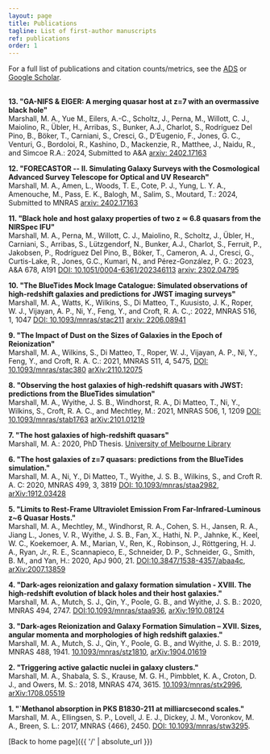 ```yaml
---
layout: page
title: Publications
tagline: List of first-author manuscripts
ref: publications
order: 1
---
```


For a full list of publications and citation counts/metrics, see the [ADS](https://ui.adsabs.harvard.edu/search/q=orcid%3A0000-0001-6434-7845&sort=citation_count%20desc%2C%20bibcode%20desc&p_=0) or [Google Scholar](https://scholar.google.com/citations?user=3WZ2z5gAAAAJ&hl=en).
<br>
<br>

**13. "GA-NIFS & EIGER: A merging quasar host at z=7 with an overmassive black hole"**<br>
Marshall, M. A., Yue M., Eilers, A.-C., Scholtz, J., Perna, M., Willott, C. J., Maiolino, R., Übler, H., Arribas, S., Bunker, A.J., Charlot, S., Rodríguez Del Pino, B., Böker, T., Carniani, S., Cresci, G., D’Eugenio, F., Jones, G. C., Venturi, G., Bordoloi, R., Kashino, D., Mackenzie, R., Matthee, J., Naidu, R., and Simcoe R.A.: 2024, Submitted to A&A [arxiv: 2402.17163](https://arxiv.org/abs/2402.17163)

**12. "FORECASTOR -- II. Simulating Galaxy Surveys with the Cosmological Advanced Survey Telescope for Optical and UV Research"**<br>
Marshall, M. A., Amen, L., Woods, T. E., Cote, P. J., Yung, L. Y. A., Amenouche, M., Pass, E. K., Balogh, M., Salim, S., Moutard, T.: 2024, Submitted to MNRAS [arxiv: 2402.17163](https://arxiv.org/abs/2402.17163)

**11. "Black hole and host galaxy properties of two z ≃ 6.8 quasars from the NIRSpec IFU"**<br>
Marshall, M. A., Perna, M., Willott, C. J., Maiolino, R., Scholtz, J., Übler, H., Carniani, S., Arribas, S., Lützgendorf, N., Bunker, A.J., Charlot, S., Ferruit, P., Jakobsen, P., Rodríguez Del Pino, B., Böker, T., Cameron, A. J., Cresci, G., Curtis-Lake, R., Jones, G.C., Kumari, N., and Pérez-González, P. G.: 2023, A&A 678, A191 [DOI: 10.1051/0004-6361/202346113](https://doi.org/10.1051/0004-6361/202346113) [arxiv: 2302.04795](https://arxiv.org/abs/2302.04795)

**10. "The BlueTides Mock Image Catalogue: Simulated observations of high-redshift galaxies and predictions for JWST imaging surveys"**<br>
Marshall, M. A., Watts, K., Wilkins, S., Di Matteo, T., Kuusisto, J. K., Roper, W. J., Vijayan, A. P., Ni, Y., Feng, Y., and Croft, R. A. C.,: 2022, MNRAS 516, 1, 1047 [DOI: 10.1093/mnras/stac211](https://doi.org/10.1093/mnras/stac2111) [arxiv: 2206.08941](https://arxiv.org/abs/2206.08941)

**9. "The Impact of Dust on the Sizes of Galaxies in the Epoch of Reionization"**<br>
Marshall, M. A., Wilkins, S., Di Matteo, T., Roper, W. J., Vijayan, A. P., Ni, Y., Feng, Y., and Croft, R. A. C.: 2021, MNRAS 511, 4,  5475, [DOI: 10.1093/mnras/stac380](https://doi.org/10.1093/mnras/stac380) [arXiv:2110.12075](https://arxiv.org/abs/2110.12075)

**8. "Observing the host galaxies of high-redshift quasars with JWST: predictions from the BlueTides simulation"**<br>
Marshall, M. A., Wyithe, J. S. B., Windhorst, R. A., Di Matteo, T., Ni, Y., Wilkins, S., Croft, R. A. C., and Mechtley, M.: 2021, MNRAS 506, 1, 1209 [DOI: 10.1093/mnras/stab1763](https://doi.org/10.1093/mnras/stab1763) [arXiv:2101.01219](https://arxiv.org/abs/2101.01219)

**7. "The host galaxies of high-redshift quasars"**<br>
Marshall, M. A.: 2020, PhD Thesis. [University of Melbourne Library](http://hdl.handle.net/11343/245491)

**6. "The host galaxies of z=7 quasars: predictions from the BlueTides simulation."**<br>
Marshall, M. A., Ni, Y., Di Matteo, T., Wyithe, J. S. B., Wilkins, S., and Croft R. A. C: 2020, MNRAS 499, 3, 3819 [DOI: 10.1093/mnras/staa2982](https://doi.org/10.1093/mnras/staa2982), [arXiv:1912.03428](https://arxiv.org/abs/1912.03428)

**5. "Limits to Rest-Frame Ultraviolet Emission From Far-Infrared-Luminous z~6 Quasar Hosts."**<br>
Marshall, M. A., Mechtley, M., Windhorst, R. A., Cohen, S. H., Jansen, R. A., Jiang L., Jones, V. R., Wyithe, J. S. B.,  Fan, X., Hathi, N. P., Jahnke, K.,  Keel, W. C., Koekemoer, A. M.,  Marian, V.,  Ren, K., Robinson, J., Röttgering, H. J. A., Ryan, Jr., R. E., Scannapieco, E., Schneider, D. P.,  Schneider, G.,  Smith, B. M., and Yan, H.: 2020, ApJ 900, 21. [DOI:10.3847/1538-4357/abaa4c](https://doi.org/10.3847/1538-4357/abaa4c), [arXiv:2007.13859](https://arxiv.org/abs/2007.13859)

**4. "Dark-ages reionization and galaxy formation simulation - XVIII. The high-redshift evolution of black holes and their host galaxies."**<br>
 Marshall, M. A., Mutch, S. J., Qin, Y., Poole, G. B., and Wyithe, J. S. B.: 2020, MNRAS 494, 2747. [DOI:10.1093/mnras/staa936](https://doi.org/10.1093/mnras/staa936), [arXiv:1910.08124](https://arxiv.org/abs/1910.08124)

**3. "Dark-ages Reionization and Galaxy Formation Simulation – XVII. Sizes, angular momenta and morphologies of high redshift galaxies."**<br>
Marshall, M. A., Mutch, S. J., Qin, Y., Poole, G. B., and Wyithe, J. S. B.: 2019, MNRAS 488, 1941.
[10.1093/mnras/stz1810](https://doi.org/10.1093/mnras/stz1810), [arXiv:1904.01619](https://arxiv.org/abs/1904.01619)

**2. "Triggering active galactic nuclei in galaxy clusters."** <br>
Marshall, M. A., Shabala, S. S., Krause, M. G. H., Pimbblet, K. A., Croton, D. J., and Owers, M. S.: 2018, MNRAS 474, 3615.
[10.1093/mnras/stx2996](https://doi.org/10.1093/mnras/stx2996), [arXiv:1708.05519](https://arxiv.org/abs/1708.05519)

**1. "`Methanol absorption in PKS B1830-211 at milliarcsecond scales."**<br>
Marshall, M. A., Ellingsen, S. P., Lovell, J. E. J., Dickey, J. M., Voronkov, M. A., Breen, S. L.: 2017, MNRAS {466}, 2450.
[DOI: 10.1093/mnras/stw3295](https://doi.org/10.1093/mnras/stw3295).


[Back to home page]({{ '/' | absolute_url }})
